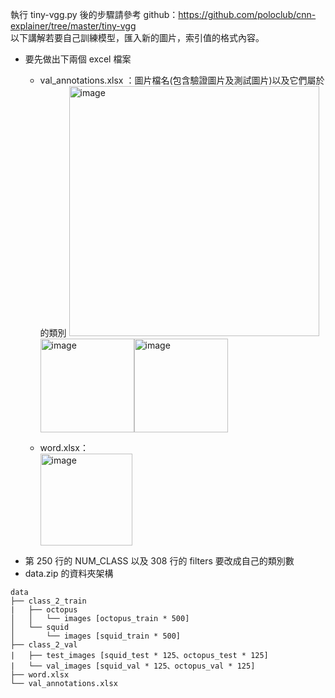 執行 tiny-vgg.py 後的步驟請參考 github：https://github.com/poloclub/cnn-explainer/tree/master/tiny-vgg  
以下講解若要自己訓練模型，匯入新的圖片，索引值的格式內容。
- 要先做出下兩個 excel 檔案  
  - val_annotations.xlsx  ：圖片檔名(包含驗證圖片及測試圖片)以及它們屬於的類別
  <img width="400" alt="image" src="https://user-images.githubusercontent.com/85891503/174646137-bc4978e0-a7aa-4951-a0a4-a6490108ec0e.png"><img width="150" alt="image" src="https://user-images.githubusercontent.com/85891503/174659114-a6a373a9-ac2d-4b47-b4a4-b10b1a632ec8.png"><img width="150" alt="image" src="https://user-images.githubusercontent.com/85891503/174659184-47e641b3-18ed-4251-adaf-13ca6bf127b9.png">
 
  - word.xlsx：  
    <img width="147" alt="image" src="https://user-images.githubusercontent.com/85891503/174652497-a85cd766-8498-43a0-82c3-cbd3985b7033.png">  
- 第 250 行的 NUM_CLASS 以及 308 行的 filters 要改成自己的類別數
- data.zip 的資料夾架構  
```
data
├── class_2_train   
|   ├── octopus
│   │   └── images [octopus_train * 500]
│   └── squid
│       └── images [squid_train * 500] 
├── class_2_val
|   ├── test_images [squid_test * 125、octopus_test * 125]
|   └── val_images [squid_val * 125、octopus_val * 125]
├── word.xlsx
└── val_annotations.xlsx 
```
```
